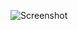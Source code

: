 ![Screenshot](https://raw.github.com/Dnpypy/console_todolist/blob/master/src/main/resources/screenshots/consoleTodoList.png)
